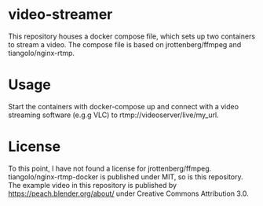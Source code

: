 # video-streamer
This repository houses a docker compose file, which sets up two containers to stream a video. The compose file is based on jrottenberg/ffmpeg and tiangolo/nginx-rtmp.

# Usage
Start the containers with docker-compose up and connect with a video streaming software (e.g.g VLC) to rtmp://videoserver/live/my_url.

# License
To this point, I have not found  a license for jrottenberg/ffmpeg. tiangolo/nginx-rtmp-docker is published under MIT, so is this repository.
The example video in this repository is published by https://peach.blender.org/about/ under Creative Commons Attribution 3.0.
